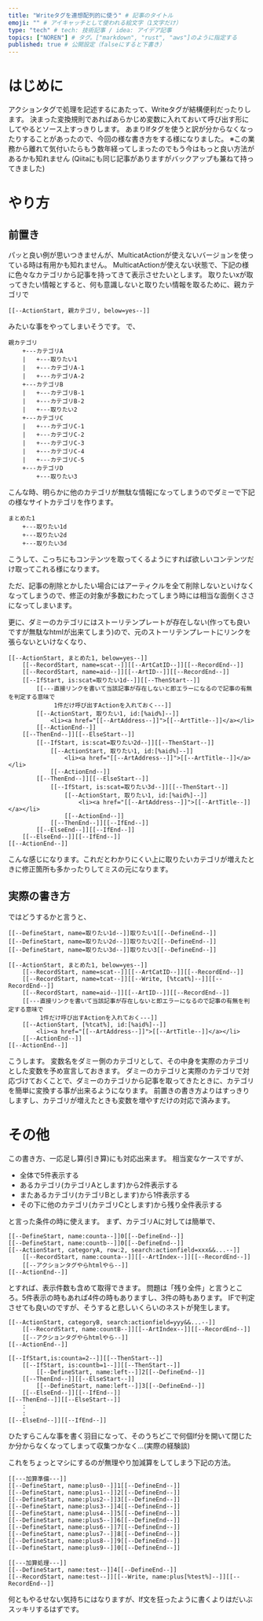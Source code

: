 ```yaml
---
title: "Writeタグを連想配列的に使う" # 記事のタイトル
emoji: "" # アイキャッチとして使われる絵文字（1文字だけ）
type: "tech" # tech: 技術記事 / idea: アイデア記事
topics: ["NOREN"] # タグ。["markdown", "rust", "aws"]のように指定する
published: true # 公開設定（falseにすると下書き）
---
```


# はじめに

アクションタグで処理を記述するにあたって、Writeタグが結構便利だったりします。
決まった変換規則であればあらかじめ変数に入れておいて呼び出す形にしてやるとソース上すっきりします。
あまりIfタグを使うと訳が分からなくなったりすることがあったので、今回の様な書き方をする様になりました。
※この業務から離れて気付いたらもう数年経ってしまったのでもう今はもっと良い方法があるかも知れません
(Qiitaにも同じ記事がありますがバックアップも兼ねて持ってきました)

# やり方

## 前置き

パッと良い例が思いつきませんが、MulticatActionが使えないバージョンを使っている時は有用かも知れません。
MulticatActionが使えない状態で、下記の様に色々なカテゴリから記事を持ってきて表示させたいとします。
取りたいxが取ってきたい情報とすると、何も意識しないと取りたい情報を取るために、親カテゴリで

```
[[--ActionStart, 親カテゴリ, below=yes--]]
```

みたいな事をやってしまいそうです。
で、

```
親カテゴリ
    +---カテゴリA
    |   +---取りたい1
    |   +---カテゴリA-1
    |   +---カテゴリA-2
    +---カテゴリB
    |   +---カテゴリB-1
    |   +---カテゴリB-2
    |   +---取りたい2
    +---カテゴリC
    |   +---カテゴリC-1
    |   +---カテゴリC-2
    |   +---カテゴリC-3
    |   +---カテゴリC-4
    |   +---カテゴリC-5
    +---カテゴリD
        +---取りたい3

```

こんな時、明らかに他のカテゴリが無駄な情報になってしまうのでダミーで下記の様なサイトカテゴリを作ります。

```
まとめた1
    +---取りたい1d
    +---取りたい2d
    +---取りたい3d
```

こうして、こっちにもコンテンツを取ってくるようにすれば欲しいコンテンツだけ取ってこれる様になります。

ただ、記事の削除とかしたい場合にはアーティクルを全て削除しないといけなくなってしまうので、修正の対象が多数にわたってしまう時には相当な面倒くささになってしまいます。

更に、ダミーのカテゴリにはストーリテンプレートが存在しない(作っても良いですが無駄なhtmlが出来てしまう)ので、元のストーリテンプレートにリンクを張らないといけなくなり、

```
[[--ActionStart, まとめた1, below=yes--]]
    [[--RecordStart, name=scat--]][[--ArtCatID--]][[--RecordEnd--]]
    [[--RecordStart, name=aid--]][[--ArtID--]][[--RecordEnd--]]
    [[--IfStart, is:scat=取りたい1d--]][[--ThenStart--]]
        [[---直接リンクを書いて当該記事が存在しないと即エラーになるので記事の有無を判定する意味で
             1件だけ呼び出すActionを入れておく---]]
        [[--ActionStart, 取りたい1, id:[%aid%]--]]
            <li><a href="[[--ArtAddress--]]">[[--ArtTitle--]]</a></li>
        [[--ActionEnd--]]
    [[--ThenEnd--]][[--ElseStart--]]
        [[--IfStart, is:scat=取りたい2d--]][[--ThenStart--]]
            [[--ActionStart, 取りたい1, id:[%aid%]--]]
                <li><a href="[[--ArtAddress--]]">[[--ArtTitle--]]</a></li>
            [[--ActionEnd--]]
        [[--ThenEnd--]][[--ElseStart--]]
            [[--IfStart, is:scat=取りたい3d--]][[--ThenStart--]]
                [[--ActionStart, 取りたい1, id:[%aid%]--]]
                    <li><a href="[[--ArtAddress--]]">[[--ArtTitle--]]</a></li>
                [[--ActionEnd--]]
            [[--ThenEnd--]][[--IfEnd--]]
        [[--ElseEnd--]][[--IfEnd--]]
    [[--ElseEnd--]][[--IfEnd--]]
[[--ActionEnd--]]
```

こんな感じになります。これだとわかりにくい上に取りたいカテゴリが増えたときに修正箇所も多かったりしてミスの元になります。

## 実際の書き方

ではどうするかと言うと、

```
[[--DefineStart, name=取りたい1d--]]取りたい1[[--DefineEnd--]]
[[--DefineStart, name=取りたい2d--]]取りたい2[[--DefineEnd--]]
[[--DefineStart, name=取りたい3d--]]取りたい3[[--DefineEnd--]]

[[--ActionStart, まとめた1, below=yes--]]
    [[--RecordStart, name=scat--]][[--ArtCatID--]][[--RecordEnd--]]
    [[--RecordStart, name=tcat--]][[--Write, [%tcat%]--]][[--RecordEnd--]]
    [[--RecordStart, name=aid--]][[--ArtID--]][[--RecordEnd--]]
    [[---直接リンクを書いて当該記事が存在しないと即エラーになるので記事の有無を判定する意味で
         1件だけ呼び出すActionを入れておく---]]
    [[--ActionStart, [%tcat%], id:[%aid%]--]]
        <li><a href="[[--ArtAddress--]]">[[--ArtTitle--]]</a></li>
    [[--ActionEnd--]]
[[--ActionEnd--]]
```

こうします。
変数名をダミー側のカテゴリとして、その中身を実際のカテゴリとした変数を予め宣言しておきます。
ダミーのカテゴリと実際のカテゴリで対応づけておくことで、ダミーのカテゴリから記事を取ってきたときに、カテゴリを簡単に変換する事が出来るようになります。
前置きの書き方よりはすっきりしますし、カテゴリが増えたときも変数を増やすだけの対応で済みます。

# その他

この書き方、一応足し算(引き算)にも対応出来ます。
相当変なケースですが、

* 全体で5件表示する
* あるカテゴリ(カテゴリAとします)から2件表示する
* またあるカテゴリ(カテゴリBとします)から1件表示する
* その下に他のカテゴリ(カテゴリCとします)から残り全件表示する

と言った条件の時に使えます。
まず、カテゴリAに対しては簡単で、

```
[[--DefineStart, name:counta--]]0[[--DefineEnd--]]
[[--DefineStart, name:countb--]]0[[--DefineEnd--]]
[[--ActionStart, categoryA, row:2, search:actionfield=xxx&&...--]]
	[[--RecordStart, name:counta--]][[--ArtIndex--]][[--RecordEnd--]]
	[[--アクションタグやらhtmlやら--]]
[[--ActionEnd--]]
```

とすれば、表示件数も含めて取得できます。
問題は「残り全件」と言うところ。5件表示の時もあれば4件の時もありますし、3件の時もあります。
IFで判定させても良いのですが、そうすると悲しいくらいのネストが発生します。

```
[[--ActionStart, categoryB, search:actionfield=yyy&&...--]]
	[[--RecordStart, name:countB--]][[--ArtIndex--]][[--RecordEnd--]]
	[[--アクションタグやらhtmlやら--]]
[[--ActionEnd--]]

[[--IfStart,is:counta=2--]][[--ThenStart--]]
	[[--IfStart, is:countb=1--]][[--ThenStart--]]
		[[--DefineStart, name:left--]]2[[--DefineEnd--]]
	[[--ThenEnd--]][[--ElseStart--]]
		[[--DefineStart, name:left--]]3[[--DefineEnd--]]
	[[--ElseEnd--]][[--IfEnd--]]
[[--ThenEnd--]][[--ElseStart--]]
	:
	:
[[--ElseEnd--]][[--IfEnd--]]
```

ひたすらこんな事を書く羽目になって、そのうちどこで何個If分を開いて閉じたか分からなくなってしまって収集つかなく…(実際の経験談)

これをちょっとマシにするのが無理やり加減算をしてしまう下記の方法。

```
[[---加算準備---]]
[[--DefineStart, name:plus0--]]1[[--DefineEnd--]]
[[--DefineStart, name:plus1--]]2[[--DefineEnd--]]
[[--DefineStart, name:plus2--]]3[[--DefineEnd--]]
[[--DefineStart, name:plus3--]]4[[--DefineEnd--]]
[[--DefineStart, name:plus4--]]5[[--DefineEnd--]]
[[--DefineStart, name:plus5--]]6[[--DefineEnd--]]
[[--DefineStart, name:plus6--]]7[[--DefineEnd--]]
[[--DefineStart, name:plus7--]]8[[--DefineEnd--]]
[[--DefineStart, name:plus8--]]9[[--DefineEnd--]]
[[--DefineStart, name:plus9--]]0[[--DefineEnd--]]

[[---加算処理---]]
[[--DefineStart, name:test--]]4[[--DefineEnd--]]
[[--RecordStart, name:test--]][[--Write, name:plus[%test%]--]][[--RecordEnd--]]

```

何ともやるせない気持ちにはなりますが、If文を狂ったように書くよりはだいぶスッキリするはずです。
